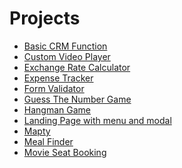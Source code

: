 # Projects
- [Basic CRM Function](https://basic-crm-function-3c74e4.netlify.app/)<br>
- [Custom Video Player](https://github.com/marlar-tz/Javascript-Practice-Projects/tree/main/Custom%20Video%20Player)<br>
- [Exchange Rate Calculator](https://exchange-rate-calculator-0740ae.netlify.app/)<br>
- [Expense Tracker](https://expense-tracker-406c36.netlify.app/)<br>
- [Form Validator](https://github.com/marlar-tz/Javascript-Practice-Projects/tree/main/Form%20Validator)<br>
- [Guess The Number Game](https://guess-my-number-83737b.netlify.app/)<br>
- [Hangman Game](https://marlar-tz.github.io/Hangman-Game/)<br>
- [Landing Page with menu and modal](https://github.com/marlar-tz/Javascript-Practice-Projects/tree/main/Landing%20page%20with%20menu%20and%20modal)<br>
- [Mapty](https://github.com/marlar-tz/Javascript-Practice-Projects/tree/main/Mapty)<br>
- [Meal Finder](https://meal-finder-0ca76a.netlify.app/)<br>
- [Movie Seat Booking](https://movie-seat-booking-4bb1b1.netlify.app/)<br>



